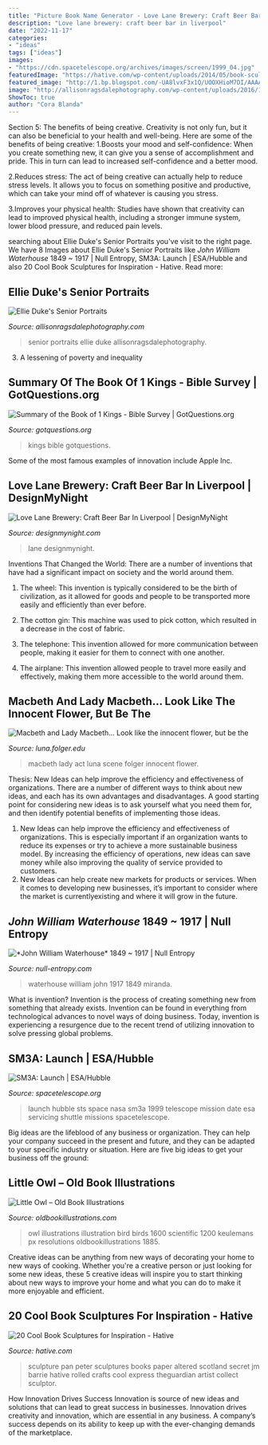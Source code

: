 ```yaml
---
title: "Picture Book Name Generator - Love Lane Brewery: Craft Beer Bar In Liverpool"
description: "Love lane brewery: craft beer bar in liverpool"
date: "2022-11-17"
categories:
- "ideas"
tags: ["ideas"]
images:
- "https://cdn.spacetelescope.org/archives/images/screen/1999_04.jpg"
featuredImage: "https://hative.com/wp-content/uploads/2014/05/book-sculptures/10-book-sculpture.jpg"
featured_image: "http://1.bp.blogspot.com/-UA8lvxF3x1Q/UOOXHioM7DI/AAAAAAAB8lQ/VrC2jcvYj7g/s1600/04_waterhouse_miranda.jpg"
image: "http://allisonragsdalephotography.com/wp-content/uploads/2016/12/DSC0643.jpg"
ShowToc: true
author: "Cora Blanda"
---
```



Section 5: The benefits of being creative.
Creativity is not only fun, but it can also be beneficial to your health and well-being. Here are some of the benefits of being creative:
1.Boosts your mood and self-confidence: When you create something new, it can give you a sense of accomplishment and pride. This in turn can lead to increased self-confidence and a better mood.

2.Reduces stress: The act of being creative can actually help to reduce stress levels. It allows you to focus on something positive and productive, which can take your mind off of whatever is causing you stress.

3.Improves your physical health: Studies have shown that creativity can lead to improved physical health, including a stronger immune system, lower blood pressure, and reduced pain levels.


	

		
searching about Ellie Duke&#039;s Senior Portraits you've visit to the right page. We have 8 Images about Ellie Duke&#039;s Senior Portraits like *John William Waterhouse* 1849 ~ 1917 | Null Entropy, SM3A: Launch | ESA/Hubble and also 20 Cool Book Sculptures for Inspiration - Hative. Read more:
		
    
## Ellie Duke&#039;s Senior Portraits

<img loading=lazy src="http://allisonragsdalephotography.com/wp-content/uploads/2016/12/DSC0643.jpg" onerror="this.onerror=null;this.src='https://tse1.mm.bing.net/th?id=OIP.l2nLswvf1k2DbMDtEKeobwHaLG&amp;pid=15.1';" alt="Ellie Duke&#039;s Senior Portraits">

_Source: allisonragsdalephotography.com_

>senior portraits ellie duke allisonragsdalephotography. 

	

3. A lessening of poverty and inequality 

    
## Summary Of The Book Of 1 Kings - Bible Survey | GotQuestions.org

<img loading=lazy src="https://www.gotquestions.org/img/OG/Book-of-1-Kings.jpg" onerror="this.onerror=null;this.src='https://tse2.mm.bing.net/th?id=OIP.gr-EjidRTQ-XvBiZKnEmXgHaD4&amp;pid=15.1';" alt="Summary of the Book of 1 Kings - Bible Survey | GotQuestions.org">

_Source: gotquestions.org_

>kings bible gotquestions. 

	

Some of the most famous examples of innovation include Apple Inc.

    
## Love Lane Brewery: Craft Beer Bar In Liverpool | DesignMyNight

<img loading=lazy src="https://static.designmynight.com/uploads/2021/04/Love-Lane-Brewery-620x465-optimised.jpg" onerror="this.onerror=null;this.src='https://tse1.mm.bing.net/th?id=OIP.v7KzdRXI6wsmB4wIBAngswHaFj&amp;pid=15.1';" alt="Love Lane Brewery: Craft Beer Bar In Liverpool | DesignMyNight">

_Source: designmynight.com_

>lane designmynight. 

	

Inventions That Changed the World: There are a number of inventions that have had a significant impact on society and the world around them.
1. The wheel: This invention is typically considered to be the birth of civilization, as it allowed for goods and people to be transported more easily and efficiently than ever before.
2. The cotton gin: This machine was used to pick cotton, which resulted in a decrease in the cost of fabric.

3. The telephone: This invention allowed for more communication between people, making it easier for them to connect with one another.

4. The airplane: This invention allowed people to travel more easily and effectively, making them more accessible to the world around them.

    
## Macbeth And Lady Macbeth... Look Like The Innocent Flower, But Be The

<img loading=lazy src="https://luna.folger.edu/MediaManager/srvr?mediafile=/Size4/FOLGERCM1-6-NA/1124/026547.jpg" onerror="this.onerror=null;this.src='https://tse1.mm.bing.net/th?id=OIP.KwZ72Dx92Zx4nM02lEUWCgHaKs&amp;pid=15.1';" alt="Macbeth and Lady Macbeth... Look like the innocent flower, but be the">

_Source: luna.folger.edu_

>macbeth lady act luna scene folger innocent flower. 

	

Thesis:
New Ideas can help improve the efficiency and effectiveness of organizations.
There are a number of different ways to think about new ideas, and each has its own advantages and disadvantages. A good starting point for considering new ideas is to ask yourself what you need them for, and then identify potential benefits of implementing those ideas.
1) New Ideas can help improve the efficiency and effectiveness of organizations.  This is especially important if an organization wants to reduce its expenses or try to achieve a more sustainable business model. By increasing the efficiency of operations, new ideas can save money while also improving the quality of service provided to customers. 
2) New Ideas can help create new markets for products or services. When it comes to developing new businesses, it’s important to consider where the market is currentlyexisting and where it will grow in the future.

    
## *John William Waterhouse* 1849 ~ 1917 | Null Entropy

<img loading=lazy src="http://1.bp.blogspot.com/-UA8lvxF3x1Q/UOOXHioM7DI/AAAAAAAB8lQ/VrC2jcvYj7g/s1600/04_waterhouse_miranda.jpg" onerror="this.onerror=null;this.src='https://tse2.mm.bing.net/th?id=OIP.A9Wl4U-Ao1T6awpRxT5PHgHaFS&amp;pid=15.1';" alt="*John William Waterhouse* 1849 ~ 1917 | Null Entropy">

_Source: null-entropy.com_

>waterhouse william john 1917 1849 miranda. 

	

What is invention?
Invention is the process of creating something new from something that already exists. Invention can be found in everything from technological advances to novel ways of doing business. Today, invention is experiencing a resurgence due to the recent trend of utilizing innovation to solve pressing global problems.

    
## SM3A: Launch | ESA/Hubble

<img loading=lazy src="https://cdn.spacetelescope.org/archives/images/screen/1999_04.jpg" onerror="this.onerror=null;this.src='https://tse3.mm.bing.net/th?id=OIP.SphctPl0B-SxYopgPXCE6gHaLS&amp;pid=15.1';" alt="SM3A: Launch | ESA/Hubble">

_Source: spacetelescope.org_

>launch hubble sts space nasa sm3a 1999 telescope mission date esa servicing shuttle missions spacetelescope. 

	

Big ideas are the lifeblood of any business or organization. They can help your company succeed in the present and future, and they can be adapted to your specific industry or situation. Here are five big ideas to get your business off the ground: 

    
## Little Owl – Old Book Illustrations

<img loading=lazy src="https://www.oldbookillustrations.com/wp-content/high-res/1885-1897/little-owl-1600.jpg" onerror="this.onerror=null;this.src='https://tse3.mm.bing.net/th?id=OIP.ebpaJbgv3AHbgAPL-oIhlgHaKB&amp;pid=15.1';" alt="Little Owl – Old Book Illustrations">

_Source: oldbookillustrations.com_

>owl illustrations illustration bird birds 1600 scientific 1200 keulemans px resolutions oldbookillustrations 1885. 

	

Creative ideas can be anything from new ways of decorating your home to new ways of cooking. Whether you're a creative person or just looking for some new ideas, these 5 creative ideas will inspire you to start thinking about new ways to improve your home and what you can do to make it more enjoyable and efficient.

    
## 20 Cool Book Sculptures For Inspiration - Hative

<img loading=lazy src="https://hative.com/wp-content/uploads/2014/05/book-sculptures/10-book-sculpture.jpg" onerror="this.onerror=null;this.src='https://tse3.mm.bing.net/th?id=OIP.Im3cP1f978YHEH7JcOZNdwHaLH&amp;pid=15.1';" alt="20 Cool Book Sculptures for Inspiration - Hative">

_Source: hative.com_

>sculpture pan peter sculptures books paper altered scotland secret jm barrie hative rolled crafts cool express theguardian artist collect sculptor. 

	

How Innovation Drives Success
Innovation is source of new ideas and solutions that can lead to great success in businesses. Innovation drives creativity and innovation, which are essential in any business. A company’s success depends on its ability to keep up with the ever-changing demands of the marketplace.

